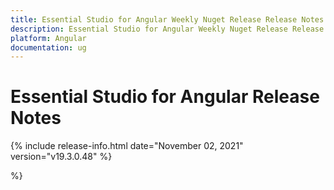```yaml
---
title: Essential Studio for Angular Weekly Nuget Release Release Notes  
description: Essential Studio for Angular Weekly Nuget Release Release Notes  
platform: Angular
documentation: ug
---
```


# Essential Studio for Angular  Release Notes  

{% include release-info.html date="November 02, 2021"  version="v19.3.0.48" %} 



 %}




